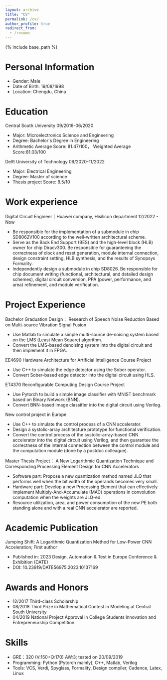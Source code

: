 ```yaml
---
layout: archive
title: "CV"
permalink: /cv/
author_profile: true
redirect_from:
  - /resume
---
```


{% include base_path %}

Personal Information
======
* Gender: Male
* Date of Birth: 19/08/1998 
* Location: Chengdu, China 

Education
======
Central South University                                               09/2016-06/2020                                                               
* Major: Microelectronics Science and Engineering                
* Degree: Bachelor's Degree in Engineering
* Arithmetic Average Score: 81.47/100， Weighted Average Score:81.03/100

Delft University of Technology                                          09/2020-11/2022                                                             
* Major: Electrical Engineering                
* Degree: Master of science
* Thesis project Score: 8.5/10


Work experience
======
Digital Circuit Engineer｜Huawei company, Hisilicon department                     	12/2022 - Now
* Be responsible for the implementation of a submodule in chip SD8062V100 according to the well-written architectural scheme.
* Serve as the Back End Support (BES) and the high-level block (HLB) owner for chip Diracv300. Be responsible for guaranteeing the correctness of clock and reset generation, module internal connection, design constraint setting, HLB synthesis, and the results of Synopsys Formality.
* Independently design a submodule in chip SD8026. Be responsible for chip document writing (functional, architectural, and detailed design schemes), digital circuit conversion, PPA (power, performance, and area) refinement, and module verification. 


Project Experience 
======
Bachelor Graduation Design： Research of Speech Noise Reduction Based on Multi-source Vibration Signal Fusion 
* Use Matlab to simulate a simple multi-source de-noising system based on the LMS (Least Mean Square) algorithm. 
* Convert the LMS-based denoising system into the digital circuit and then implement it in FPGA. 

EE4690 Hardware Architecture for Artificial Intelligence Course Project 
* Use C++ to simulate the edge detector using the Sober operator. 
* Convert Sober-based edge detector into the digital circuit using HLS. 

ET4370 Reconfigurable Computing Design Course Project 
* Use Pytorch to build a simple image classifier with MNIST benchmark based on Binary Network (BNN). 
* Convert BNN-based image classifier into the digital circuit using Verilog. 

New control project in Europe
* Use C++ to simulate the control process of a CNN accelerator. 
* Design a systolic-array architecture prototype for functional verification. 
* Convert the control process of the systolic-array-based CNN accelerator into the digital circuit using Verilog, and then 
guarantee the correctness of the internal connection between the control module and the computation module (done by a 
postdoc colleague). 

Master Thesis Project： A New Logarithmic Quantization Technique and Corresponding Processing Element Design for CNN Accelerators 
* Software part: Propose a new quantization method named JLQ that performs well when the bit width of the 
operands becomes very small. 
* Hardware part: Develop a new Processing Element that can effectively implement Multiply-And-Accumulate 
(MAC) operations in convolution computation when the weights are JLQ-ed. 
* Resource utilization, area, and power consumption of the new PE both standing alone and with a real CNN 
accelerator are reported. 

  
Academic Publication
======
Jumping Shift: A Logarithmic Quantization Method for Low-Power CNN Acceleration; First author 
* Published in: 2023 Design, Automation & Test in Europe Conference & Exhibition (DATE) 
* DOI: 10.23919/DATE56975.2023.10137169 

  
Awards and Honors 
======
* 12/2017 Third-class Scholarship 
* 08/2018 Third Prize in Mathematical Contest in Modeling at Central South University 
* 04/2019 National Project Approval in College Students Innovation and Entrepreneurship Competition 
  
  
Skills
======
* GRE：320 (V:150+Q:170) AW:3; tested on 20/09/2019
* Programming: Python (Pytorch mainly), C++, Matlab, Verilog
* Tools: VCS, Verdi, Spyglass, Formality, Design compiler, Cadence, Latex, Linux



